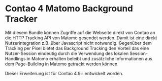 # Contao 4 Matomo Background Tracker

Mit diesem Bundle können Zugriffe auf die Webseite direkt von Contao an
die HTTP Tracking API von Matomo gesendet werden. Damit ist eine direkt
Nutzerintegration z.B. über Javascript nicht notwendig.
Gegenüber dem Tracking per Pixel bietet das Background Tracking den
Vorteil das eine Nutzer-Session eindeutig durch die Verwendung des
lokalen Session-Handlings in Matomo erhalten beleibt und zusätzliche
Informationen aus dem Page-Building in Matomo getrackt werden können.

Dieser Erweiterung ist für Contao 4.9+ entwickelt worden.
